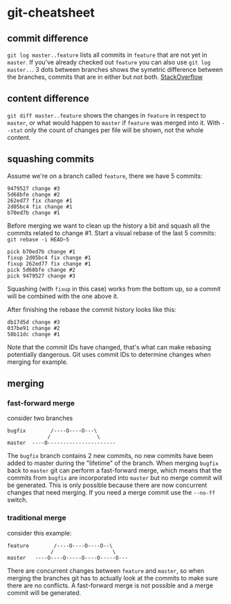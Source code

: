 # git-cheatsheet
## commit difference
`git log master..feature` lists all commits in `feature` that are not yet in `master`. If you've already checked out `feature` you can also use `git log master..`. 3 dots between branches shows the symetric difference between the branches, commits that are in either but not both. [StackOverflow](https://stackoverflow.com/questions/462974/what-are-the-differences-between-double-dot-and-triple-dot-in-git-com)

## content difference
`git diff master..feature` shows the changes in `feature` in respect to `master`, or what would happen to `master` if `feature` was merged into it. With `--stat` only the count of changes per file will be shown, not the whole content.

## squashing commits
Assume we're on a branch called `feature`, there we have 5 commits:
```
9479527 change #3
5d68bfe change #2
262ed77 fix change #1
2d05bc4 fix change #1
b70ed7b change #1
```

Before merging we want to clean up the history a bit and squash all the commits related to change #1.
Start a visual rebase of the last 5 commits: `git rebase -i HEAD~5`
```
pick b70ed7b change #1
fixup 2d05bc4 fix change #1
fixup 262ed77 fix change #1
pick 5d68bfe change #2
pick 9479527 change #3
```
Squashing (with `fixup` in this case) works from the bottom up, so a commit will be combined with the one above it.

After finishing the rebase the commit history looks like this:
```
db17d5d change #3
037be91 change #2
58b11dc change #1
```
Note that the commit IDs have changed, that's what can make rebasing potentially dangerous. Git uses commit IDs to determine changes when merging for example.


## merging
### fast-forward merge
consider two branches
```
bugfix        /----O----O---\
             /               \
master  ----O----------------------
```
The `bugfix` branch contains 2 new commits, no new commits have been added to master during the "lifetime" of the branch. When merging `bugfix` back to `master` git can perform a fast-forward merge, which means that the commits from `bugfix` are incorporated into `master` but no merge commit will be generated. This is only possible because there are now concurrent changes that need merging. If you need a merge commit use the `--no-ff` switch.

### traditional merge
consider this example:
```
feature        /----O----O----O--\
              /                   \
master   ----O----O-----O----O-----O---
```
There are concurrent changes between `feature` and `master`, so when merging the branches git has to actually look at the commits to make sure there are no conflicts. A fast-forward merge is not possible and a merge commit will be generated.

